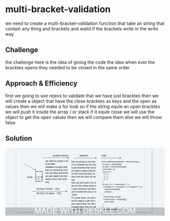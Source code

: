 
# multi-bracket-validation
we need to create a multi-bracket-validation function that take an string that contain any thing and brackets and walid if the brackets write in the write way  
## Challenge
the challenge here is the idea of giving  the  code the idea when ever the bracktes opens they needed to be closed in the same order 
## Approach & Efficiency
first we going to use rejexs to validate that we have just bracktes then we will create a object that have the close bracktes as keys and the open as values 
then we will make a for loob so if the string equle an open bracktes we will push it inside the array / or stack 
if it equle close  we will use the object to get the open values then we will compare them else we will throw false   

## Solution
![](../assets/multi-bracket-validation.jpeg)
